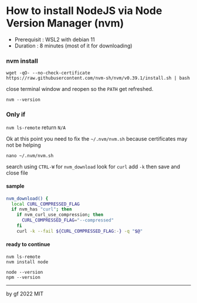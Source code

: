 # How to install NodeJS via Node Version Manager (nvm)

- Prerequisit : WSL2 with debian 11
- Duration : 8 minutes (most of it for downloading)

### nvm install

```
wget -qO- --no-check-certificate https://raw.githubusercontent.com/nvm-sh/nvm/v0.39.1/install.sh | bash
```

close terminal window and reopen so the `PATH` get refreshed.

```
nvm --version
```

### Only if

`nvm ls-remote` return `N/A`

Ok at this point you need to fix the `~/.nvm/nvm.sh` because certificates may not be helping

```
nano ~/.nvm/nvm.sh
```
search using `CTRL-W` for `nvm_download` look for `curl` add `-k` then save and close file

#### sample
```bash
nvm_download() {
  local CURL_COMPRESSED_FLAG
  if nvm_has "curl"; then
    if nvm_curl_use_compression; then
      CURL_COMPRESSED_FLAG="--compressed"
    fi
    curl -k --fail ${CURL_COMPRESSED_FLAG:-} -q "$@"
```

#### ready to continue

```
nvm ls-remote
nvm install node
```

```
node --version
npm --version
```

---
by gf 2022 MIT
